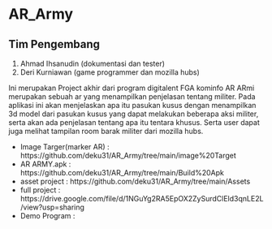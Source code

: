 # AR_Army 
<h2>Tim Pengembang</h2>
<ol>
<li> Ahmad Ihsanudin (dokumentasi dan tester)</li>
<li>Deri Kurniawan (game programmer dan mozilla hubs)</li>
</ol>
<p> Ini merupakan Project akhir dari program digitalent FGA kominfo
AR ARmi merupakan sebuah ar yang menampilkan penjelasan tentang militer. Pada aplikasi ini akan menjelaskan apa itu pasukan kusus dengan menampilkan 3d model dari pasukan kusus yang dapat melakukan beberapa aksi militer, serta akan ada penjelasan tentang apa itu tentara khusus.
Serta user dapat juga melihat tampilan room barak militer dari mozilla hubs.

<ul>
	<li>Image Targer(marker AR)	: https://github.com/deku31/AR_Army/tree/main/image%20Target</li>
	<li>AR ARMY.apk			: https://github.com/deku31/AR_Army/tree/main/Build%20Apk</li>
	<li>asset project		: https://github.com/deku31/AR_Army/tree/main/Assets</li>
	<li>full project		: https://drive.google.com/file/d/1NGuYg2RA5EpOX2ZySurdClEld3qnLE2L/view?usp=sharing </li>
	<li>Demo Program		: </li>
</ul>

